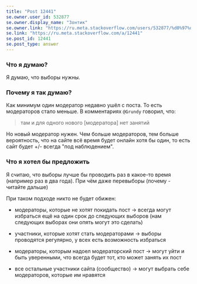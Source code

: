 ```yaml
---
title: "Post 12441"
se.owner.user_id: 532877
se.owner.display_name: "Зонтик"
se.owner.link: "https://ru.meta.stackoverflow.com/users/532877/%d0%97%d0%be%d0%bd%d1%82%d0%b8%d0%ba"
se.link: "https://ru.meta.stackoverflow.com/a/12441"
se.post_id: 12441
se.post_type: answer
---
```

<h3>Что я думаю?</h3>
<p>Я думаю, что выборы нужны.</p>
<h3>Почему я так думаю?</h3>
<p>Как минимум один модератор недавно ушёл с поста. То есть модераторов стало меньше. В комментариях <code>@Grundy</code> говорил, что:</p>
<blockquote>
<p>там и для одного нового [модератора] нет занятий</p>
</blockquote>
<p>Но новый модератор нужен. Чем больше модераторов, тем больше вероятность,
что на сайте всё время будет онлайн хотя бы один, то есть сайт будет +/- всегда &quot;под наблюдением&quot;.</p>
<h3>Что я хотел бы предложить</h3>
<p>Я считаю, что выборы лучше бы проводить  раз в какое-то время (например раз в два года). При чём даже перевыборы (почему - читайте дальше)</p>
<p>При таком подходе никто не будет обижен:</p>
<ul>
<li><p>модераторы, которые не хотят покидать пост -&gt; всегда могут избраться ещё на один срок до следующих выборов (нам следующих выборах они опять могут это сделать)</p>
</li>
<li><p>участники, которые хотят стать модераторами -&gt; выборы проводятся регулярно, у всех есть возможность избраться</p>
</li>
<li><p>модераторы, которым надоел модераторский пост -&gt; могут уйти и быть уверенными, что всегда будет тот, кто может занять их пост</p>
</li>
<li><p>все остальные участники сайта (сообщество) -&gt; могут выбрать себе модераторов, которые им нравятся</p>
</li>
</ul>
